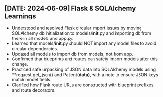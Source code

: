 ## [DATE: 2024-06-09] Flask & SQLAlchemy Learnings

- Understood and resolved Flask circular import issues by moving SQLAlchemy db initialization to models/__init__.py and importing db from there in all models and app.py.
- Learned that models/__init__.py should NOT import any model files to avoid circular dependencies.
- Updated all models to import db from models, not from app.
- Confirmed that blueprints and routes can safely import models after this change.
- Practiced safe unpacking of JSON data into SQLAlchemy models using **request.get_json() and Patient(**data)**, with a note to ensure JSON keys match model fields.
- Clarified how Flask route URLs are constructed with blueprint prefixes and route decorators.